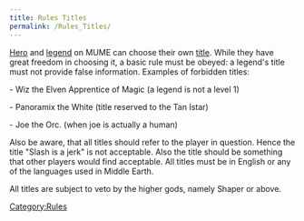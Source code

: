 ```yaml
---
title: Rules Titles
permalink: /Rules_Titles/
---
```


[Hero](Heroes "wikilink") and [legend](legends "wikilink") on MUME can
choose their own [title](title "wikilink"). While they have great
freedom in choosing it, a basic rule must be obeyed: a legend's title
must not provide false information. Examples of forbidden titles:

\- Wiz the Elven Apprentice of Magic (a legend is not a level 1)

\- Panoramix the White (title reserved to the Tan Istar)

\- Joe the Orc. (when joe is actually a human)

Also be aware, that all titles should refer to the player in question.
Hence the title "Slash is a jerk" is not acceptable. Also the title
should be something that other players would find acceptable. All titles
must be in English or any of the languages used in Middle Earth.

All titles are subject to veto by the higher gods, namely Shaper or
above.

[Category:Rules](Category:Rules "wikilink")